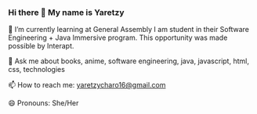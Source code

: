 ### Hi there 👋 My name is Yaretzy

🌱 I’m currently learning at General Assembly I am student in their Software Engineering + Java Immersive program. This opportunity was made possible by Interapt.

💬 Ask me about books, anime, software engineering, java, javascript, html, css, technologies

📫 How to reach me: yaretzycharo16@gmail.com

😄 Pronouns: She/Her
<!-- - ⚡ Fun fact: ... -->

<!--
**yaretzyc/yaretzyc** is a ✨ _special_ ✨ repository because its `README.md` (this file) appears on your GitHub profile.

Here are some ideas to get you started:

- 🔭 I’m currently working on ...
- 🌱 I’m currently learning ...
- 👯 I’m looking to collaborate on ...
- 🤔 I’m looking for help with ...
- 💬 Ask me about ...
- 📫 How to reach me: ...
- 😄 Pronouns: ...
- ⚡ Fun fact: ...
-->
